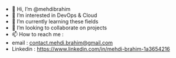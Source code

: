 - 👋 Hi, I’m @mehdibrahim
- 👀 I’m interested in DevOps & Cloud
- 🌱 I’m currently learning these fields
- 💞️ I’m looking to collaborate on projects
- 📫 How to reach me :
- email : contact.mehdi.brahim@gmail.com
- Linkedin : https://www.linkedin.com/in/mehdi-brahim-1a3654216

<!---
mehdibrahim/mehdibrahim is a ✨ special ✨ repository because its `README.md` (this file) appears on your GitHub profile.
You can click the Preview link to take a look at your changes.
--->
